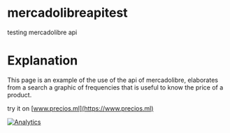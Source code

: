 # mercadolibreapitest

testing mercadolibre api

# Explanation

This page is an example of the use of the api of mercadolibre, elaborates from a search a graphic of frequencies that is useful to know the price of a product.

try it on [www.precios.ml](https://www.precios.ml)

[![Analytics](https://ga-beacon.appspot.com/UA-42105589-4/mercadolibreapitest/visita)](https://github.com/igrigorik/ga-beacon)
